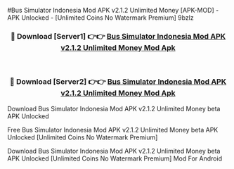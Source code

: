 #Bus Simulator Indonesia Mod APK v2.1.2 Unlimited Money [APK-MOD] - APK Unlocked - [Unlimited Coins No Watermark Premium] 9bzlz



<div align="center">

<h3>🔴 Download [Server1] 👉👉 <a href="https://momento.my/?title=Bus_Simulator_Indonesia_Mod_APK_v2.1.2_Unlimited_Money">Bus Simulator Indonesia Mod APK v2.1.2 Unlimited Money Mod Apk</a></h3><br>

<h3>🔴 Download [Server2] 👉👉 <a href="https://momento.my/?title=Bus_Simulator_Indonesia_Mod_APK_v2.1.2_Unlimited_Money">Bus Simulator Indonesia Mod APK v2.1.2 Unlimited Money Mod Apk</a></h3>
</div>



Download Bus Simulator Indonesia Mod APK v2.1.2 Unlimited Money beta APK Unlocked

Free Bus Simulator Indonesia Mod APK v2.1.2 Unlimited Money beta APK Unlocked [Unlimited Coins No Watermark Premium]

Download Bus Simulator Indonesia Mod APK v2.1.2 Unlimited Money beta APK Unlocked [Unlimited Coins No Watermark Premium] Mod For Android
